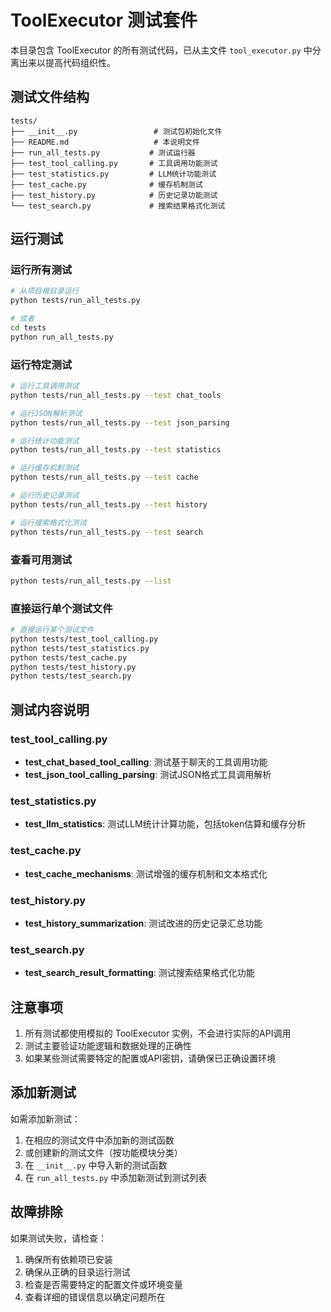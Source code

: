 # ToolExecutor 测试套件

本目录包含 ToolExecutor 的所有测试代码，已从主文件 `tool_executor.py` 中分离出来以提高代码组织性。

## 测试文件结构

```
tests/
├── __init__.py                 # 测试包初始化文件
├── README.md                   # 本说明文件
├── run_all_tests.py           # 测试运行器
├── test_tool_calling.py       # 工具调用功能测试
├── test_statistics.py         # LLM统计功能测试  
├── test_cache.py              # 缓存机制测试
├── test_history.py            # 历史记录功能测试
└── test_search.py             # 搜索结果格式化测试
```

## 运行测试

### 运行所有测试

```bash
# 从项目根目录运行
python tests/run_all_tests.py

# 或者
cd tests
python run_all_tests.py
```

### 运行特定测试

```bash
# 运行工具调用测试
python tests/run_all_tests.py --test chat_tools

# 运行JSON解析测试
python tests/run_all_tests.py --test json_parsing

# 运行统计功能测试
python tests/run_all_tests.py --test statistics

# 运行缓存机制测试
python tests/run_all_tests.py --test cache

# 运行历史记录测试
python tests/run_all_tests.py --test history

# 运行搜索格式化测试
python tests/run_all_tests.py --test search
```

### 查看可用测试

```bash
python tests/run_all_tests.py --list
```

### 直接运行单个测试文件

```bash
# 直接运行某个测试文件
python tests/test_tool_calling.py
python tests/test_statistics.py
python tests/test_cache.py
python tests/test_history.py
python tests/test_search.py
```

## 测试内容说明

### test_tool_calling.py
- **test_chat_based_tool_calling**: 测试基于聊天的工具调用功能
- **test_json_tool_calling_parsing**: 测试JSON格式工具调用解析

### test_statistics.py
- **test_llm_statistics**: 测试LLM统计计算功能，包括token估算和缓存分析

### test_cache.py
- **test_cache_mechanisms**: 测试增强的缓存机制和文本格式化

### test_history.py
- **test_history_summarization**: 测试改进的历史记录汇总功能

### test_search.py
- **test_search_result_formatting**: 测试搜索结果格式化功能

## 注意事项

1. 所有测试都使用模拟的 ToolExecutor 实例，不会进行实际的API调用
2. 测试主要验证功能逻辑和数据处理的正确性
3. 如果某些测试需要特定的配置或API密钥，请确保已正确设置环境

## 添加新测试

如需添加新测试：

1. 在相应的测试文件中添加新的测试函数
2. 或创建新的测试文件（按功能模块分类）
3. 在 `__init__.py` 中导入新的测试函数
4. 在 `run_all_tests.py` 中添加新测试到测试列表

## 故障排除

如果测试失败，请检查：

1. 确保所有依赖项已安装
2. 确保从正确的目录运行测试
3. 检查是否需要特定的配置文件或环境变量
4. 查看详细的错误信息以确定问题所在 